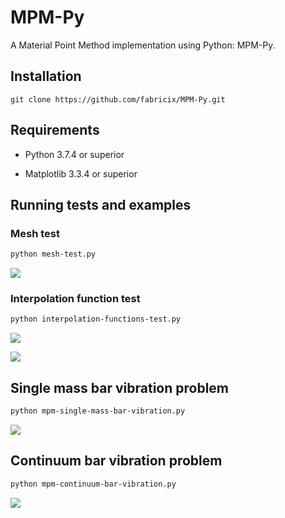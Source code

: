 # MPM-Py

A Material Point Method implementation using Python: MPM-Py.

## Installation

```git
git clone https://github.com/fabricix/MPM-Py.git
```

## Requirements

* Python 3.7.4 or superior

* Matplotlib 3.3.4 or superior

## Running tests and examples

### Mesh test

```bash
python mesh-test.py
```

![](https://drive.google.com/file/d/1sxKnU5w389RrXYAbq5TJEOo7oSIWdUTE/view?usp=sharing)

### Interpolation function test

```bash
python interpolation-functions-test.py
```

![](https://drive.google.com/file/d/13pTni0xQ8lKX_NAVXzfwxpFptf4iqD7S/view?usp=sharing)

![](https://drive.google.com/file/d/1-aBQgwu7iDzWXenGT8LqhnxG-Is6BHsW/view?usp=sharing)

## Single mass bar vibration problem

```bash
python mpm-single-mass-bar-vibration.py
```

![](https://drive.google.com/file/d/1NVLlAjHOa5k7k_W7CCirSvrG5BlsIPvP/view?usp=sharing)

## Continuum bar vibration problem

```bash
python mpm-continuum-bar-vibration.py
```

![](https://drive.google.com/file/d/1NVLlAjHOa5k7k_W7CCirSvrG5BlsIPvP/view?usp=sharing)
